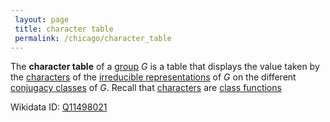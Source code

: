 ```yaml
---
 layout: page
 title: character table
 permalink: /chicago/character_table
---
```

The **character table** of a [group](https://defsmath.github.io/DefsMath/group) $G$ is a table that displays the value taken by the [characters](https://defsmath.github.io/DefsMath/character_of_a_representation) of the [irreducible representations](https://defsmath.github.io/DefsMath/irreducible_representation) of $G$ on the different [conjugacy classes](https://defsmath.github.io/DefsMath/conjugacy_classes) of $G$. Recall that [characters](https://defsmath.github.io/DefsMath/##############################characters) are [class functions](https://defsmath.github.io/DefsMath/class_function)

Wikidata ID: [Q11498021](https://www.wikidata.org/wiki/Q11498021)